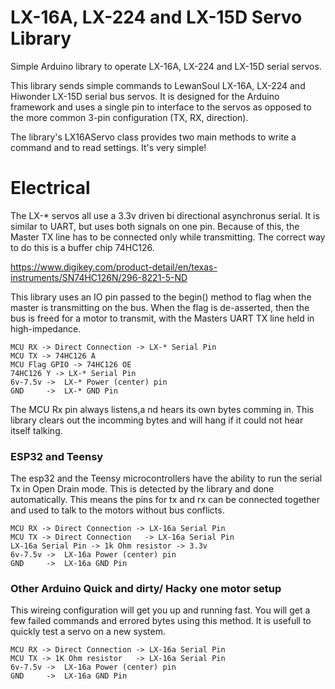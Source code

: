 # LX-16A, LX-224 and LX-15D Servo Library

Simple Arduino library to operate LX-16A, LX-224 and LX-15D serial servos.

This library sends simple commands to LewanSoul LX-16A, LX-224  and Hiwonder LX-15D serial bus servos.
It is designed for the Arduino framework and uses a single pin to interface to the servos
as opposed to the more common 3-pin configuration (TX, RX, direction).

The library's LX16AServo class provides two main methods to write a command and to read settings.
It's very simple!

# Electrical

The LX-* servos all use a 3.3v driven bi directional asynchronus serial. It is similar to UART, but uses both signals on one pin. Because of this, the Master TX line has to be connected only while transmitting. The correct way to do this is a buffer chip 74HC126. 

https://www.digikey.com/product-detail/en/texas-instruments/SN74HC126N/296-8221-5-ND

This library uses an IO pin passed to the begin() method to flag when the master is transmitting on the bus. When the flag is de-asserted, then the bus is freed for a motor to transmit, with the Masters UART TX line held in high-impedance.

```
MCU RX -> Direct Connection -> LX-* Serial Pin
MCU TX -> 74HC126 A   
MCU Flag GPIO -> 74HC126 OE
74HC126 Y -> LX-* Serial Pin
6v-7.5v ->  LX-* Power (center) pin
GND     ->  LX-* GND Pin
```

The MCU Rx pin always listens,a nd hears its own bytes comming in. This library clears out the incomming bytes and will hang if it could not hear itself talking. 

### ESP32 and Teensy

The esp32 and the Teensy microcontrollers have the ability to run the serial Tx in Open Drain mode. This is detected by the library and done automatically. This means the pins for tx and rx can be connected together and used to talk to the motors without bus conflicts. 

```
MCU RX -> Direct Connection -> LX-16a Serial Pin
MCU TX -> Direct Connection   -> LX-16a Serial Pin
LX-16a Serial Pin -> 1k Ohm resistor -> 3.3v
6v-7.5v ->  LX-16a Power (center) pin
GND     ->  LX-16a GND Pin
```
### Other Arduino Quick and dirty/ Hacky one motor setup

This wireing configuration will get you up and running fast. You will get a few failed commands and errored bytes using this method. It is usefull to quickly test a servo on a new system.  

```
MCU RX -> Direct Connection -> LX-16a Serial Pin
MCU TX -> 1K Ohm resistor   -> LX-16a Serial Pin
6v-7.5v ->  LX-16a Power (center) pin
GND     ->  LX-16a GND Pin
```

